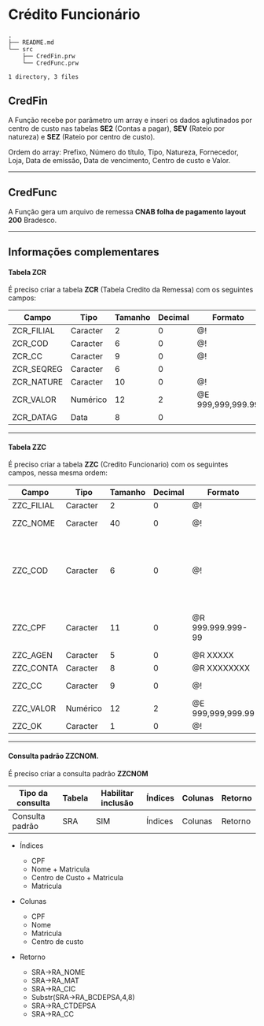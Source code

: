 # Crédito Funcionário

```
.
├── README.md
└── src
    ├── CredFin.prw
    └── CredFunc.prw

1 directory, 3 files
```

## CredFin

A Função recebe por parâmetro um array e inseri os dados aglutinados por centro de custo nas tabelas **SE2** (Contas a pagar), **SEV** (Rateio por natureza) e **SEZ** (Rateio por centro de custo).

Ordem do array: Prefixo, Número do título, Tipo, Natureza, Fornecedor, Loja, Data de emissão, Data de vencimento, Centro de custo e Valor.
___

## CredFunc

A Função gera um arquivo de remessa **CNAB folha de pagamento layout 200** Bradesco.
___
            
## Informações complementares

#### Tabela ZCR

É preciso criar a tabela **ZCR** (Tabela Credito da Remessa) com os seguintes campos:

| Campo  | Tipo  | Tamanho | Decimal | Formato  | 
| ------ | ----- | ------- | ------- | -------- | 
| ZCR_FILIAL | Caracter | 2   | 0    | @!    |           
| ZCR_COD    | Caracter | 6   | 0    | @!    |  
| ZCR_CC     | Caracter | 9   | 0    | @!    |                              
| ZCR_SEQREG | Caracter | 6   | 0    |       |                            
| ZCR_NATURE | Caracter | 10  | 0    | @!    |   
| ZCR_VALOR  | Numérico | 12  | 2    | @E 999,999,999.99 |                         
| ZCR_DATAG  | Data     | 8   | 0    |       |   

---

#### Tabela ZZC
É preciso criar a tabela **ZZC** (Credito Funcionario) com os seguintes campos, nessa mesma ordem:

| Campo      | Tipo     | Tamanho | Decimal | Formato           | Validação                                                                                                                | Uso         |
| ---------- | -------- | ------- | ------- | ----------------- | ------------------------------------------------------------------------------------------------------------------------ | ----------- |
| ZZC_FILIAL | Caracter | 2       | 0       | @!                |                                                                                                                          | Obrigatório |
| ZZC_NOME   | Caracter | 40      | 0       | @!                | Cons. Padrão = ZZCNOM - Zzcnom                                                                                           | Obrigatório |
| ZZC_COD    | Caracter | 6       | 0       | @!                | Val. Sistema = NaoVazio() .And. EXISTCHAV("ZZC",M->ZZC_COD) .And. Val(M->ZZC_COD) > 0 .And. FreeForUse("ZZC",M->ZZC_COD) | Obrigatório |
| ZZC_CPF    | Caracter | 11      | 0       | @R 999.999.999-99 | Val. Sitema = If(Empty(M->ZZC_CPF),.T.,ChkCPF(M->ZZC_CPF)) .AND. FHIST()                                                 | Obrigatório |
| ZZC_AGEN   | Caracter | 5       | 0       | @R XXXXX          |                                                                                                                          | Obrigatório |
| ZZC_CONTA  | Caracter | 8       | 0       | @R XXXXXXXX       |                                                                                                                          | Obrigatório |
| ZZC_CC     | Caracter | 9       | 0       | @!                | CTB105CC() .And. FHIST()                                                                                                 | Obrigatório |
| ZZC_VALOR  | Numérico | 12      | 2       | @E 999,999,999.99 |                                                                                                                          | Obrigatório |
| ZZC_OK     | Caracter | 1       | 0       | @!                |                                                                                                                          |             |
---

#### Consulta padrão ZZCNOM.

É preciso criar a consulta padrão **ZZCNOM**

| Tipo da consulta | Tabela | Habilitar inclusão | Índices | Colunas | Retorno |
| ---------------- | ------ | ------------------ | ------- | ------- | ------- |
| Consulta padrão  | SRA    | SIM                | Índices | Colunas | Retorno |

- Índices
    - CPF
    - Nome + Matricula
    - Centro de Custo + Matricula
    - Matricula

- Colunas
    - CPF
    - Nome
    - Matricula
    - Centro de custo

- Retorno
    - SRA->RA_NOME
    - SRA->RA_MAT
    - SRA->RA_CIC
    - Substr(SRA->RA_BCDEPSA,4,8)
    - SRA->RA_CTDEPSA
    - SRA->RA_CC